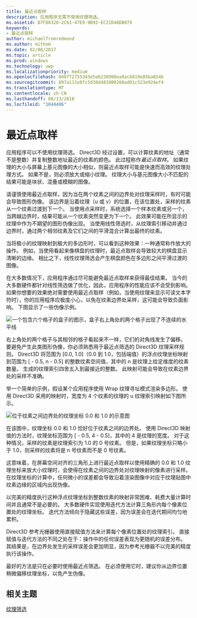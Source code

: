 ```yaml
---
title: 最近点取样
description: 应用程序无需不使用纹理筛选。
ms.assetid: D7F88320-2C61-47E9-9B92-EC31D48DB079
keywords:
- 最近点取样
author: michaelfromredmond
ms.author: mithom
ms.date: 02/08/2017
ms.topic: article
ms.prod: windows
ms.technology: uwp
ms.localizationpriority: medium
ms.openlocfilehash: 048ff2755343e5e6230900ea9acb819e85ba654b
ms.sourcegitcommit: 897a111e8fc5d38d483800288ad01c523e924ef4
ms.translationtype: MT
ms.contentlocale: zh-CN
ms.lasthandoff: 08/13/2018
ms.locfileid: "1044406"
---
```

# <a name="span-iddirect3dconceptsnearest-pointsamplingspannearest-point-sampling"></a><span id="direct3dconcepts.nearest-point_sampling"></span>最近点取样


应用程序可以不使用纹理筛选。 Direct3D 经过设置，可以计算纹素的地址（通常不是整数）并复制整数地址最近的纹素的颜色。 此过程称作*最近点取样*。 如果纹理的大小与屏幕上基元图像的大小相似，则最近点取样可能是快速而高效的纹理处理方式。 如果不是，则必须放大或缩小纹理。 纹理大小与基元图像大小不匹配的结果可能是块状、混叠或模糊的图像。

请谨慎使用最近点取样，因为当在两个纹素之间的边界处对纹理采样时，有时可能会导致图形伪像。 该边界是沿着纹理（u 或 v）的位置，在该位置处，采样的纹素从一个纹素过渡到下一个。 当使用点采样时，系统选择一个样本纹素或另一个，当跨越边界时，结果可能从一个纹素突然变更为下一个。 此效果可能在所显示的纹理中作为不期望的图形伪像出现。 当使用线性筛选时，从纹理索引移动并通过边界时，通过两个相邻纹素及它们之间的平滑混合计算出最终的纹素。

当将极小的纹理映射到极大的多边形时，可以看到这种效果：一种通常称作放大的操作。 例如，当使用看起来像棋盘的纹理时，最近点取样会导致较大的棋盘显示清晰的边缘。 相比之下，线性纹理筛选会产生棋盘颜色在多边形之间平滑过渡的图像。

在大多数情况下，应用程序通过尽可能避免最近点取样来获得最佳结果。 当今的大多数硬件都针对线性筛选做了优化，因此，应用程序的性能应该不会受到影响。 如果你想要的效果绝对需要使用最近点取样（例如，当使用纹理来显示可读文本字符时），你的应用程序应极度小心，以免在纹素边界处采样，这可能会导致负面影响。 下图显示了一些伪像示例。

![一个包含六个格子的盒子的图示，盒子右上角处的两个格子出现了不连续的水平线](images/ptrtfct.png)

右上角处的两个格子与其相邻的格子看起来不一样，它们的对角线发生了偏移。 要避免产生此类图形伪像，你必须熟悉用于最近点筛选的 Direct3D 纹理采样规则。 Direct3D 将范围为 \[0.0, 1.0\]（0.0 到 1.0，包括端值）的浮点纹理坐标映射到范围为 \[ - 0.5, n - 0.5\] 的整数纹素空间值，其中的 n 是纹理上给定维度的纹素数量。 生成的纹理索引四舍五入到最接近的整数。 此映射可能会导致在纹素边界处的采样不准确。

举一个简单的示例，假设某个应用程序使用 Wrap 纹理寻址模式渲染多边形。 使用 Direct3D 采用的映射时，宽度为 4 个纹素的纹理的 u 纹理索引映射如下图所示。

![位于纹素之间边界处的纹理坐标 0.0 和 1.0 的示意图](images/ptsmpprb.png)

在该图中，纹理坐标 0.0 和 1.0 恰好位于纹素之间的边界处。 使用 Direct3D 映射值的方法时，纹理坐标范围为 \[ - 0.5, 4 - 0.5\]，其中的 4 是纹理的宽度。 对于这种情况，采样的纹素是纹理索引为 1.0 的 0 号纹素。 但是，如果纹理坐标只略小于 1.0，则采样的纹素将是 n 号纹素而不是 0 号纹素。

这意味着，在屏幕空间对齐的三角形上进行最近点取样以使用精确的 0.0 和 1.0 纹理坐标来放大小纹理时，会使得在纹素之间的边界处对纹理映射的像素进行采样。 在纹理坐标的计算中，任何微小的误差都会导致沿着渲染图像中对应于纹理贴图中纹素边缘的区域内出现伪像。

以完美的精度执行这种浮点纹理坐标到整数纹素的映射非常困难、耗费大量计算时间并且通常不是必要的。 大多数硬件实现使用迭代方法计算三角形内每个像素位置处的纹理坐标。 迭代方法倾向于隐藏这些误差，因为误差会在迭代期间均匀地累积。

Direct3D 参考光栅器使用直接赋值方法来计算每个像素位置处的纹理索引。 直接赋值与迭代方法的不同之处在于：操作中的任何误差表现为更随机的误差分布。 其结果是，在边界处发生的采样误差会更加明显，因为参考光栅器不以完美的精度执行该操作。

最好的方法是只在必要时使用最近点筛选。 在必须使用它时，建议你从边界位置稍微偏移纹理坐标，以免产生伪像。

## <a name="span-idrelated-topicsspanrelated-topics"></a><span id="related-topics"></span>相关主题


[纹理筛选](texture-filtering.md)

 

 




